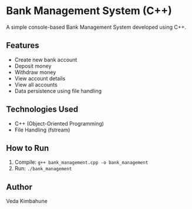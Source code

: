 # Bank Management System (C++)

A simple console-based Bank Management System developed using C++.

## Features
- Create new bank account
- Deposit money
- Withdraw money
- View account details
- View all accounts
- Data persistence using file handling

## Technologies Used
- C++ (Object-Oriented Programming)
- File Handling (fstream)

## How to Run
1. Compile: `g++ bank_management.cpp -o bank_management`
2. Run: `./bank_management`

## Author
Veda Kimbahune
